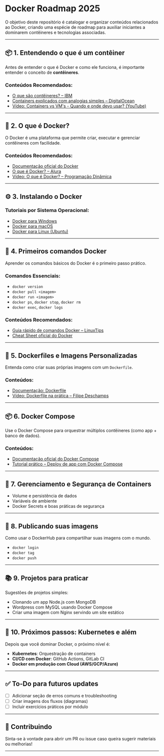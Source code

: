 <h1 align="left">Docker Roadmap 2025</h1>

<p align="left">
O objetivo deste repositório é catalogar e organizar conteúdos relacionados ao Docker, criando uma espécie de roadmap para auxiliar iniciantes a dominarem contêineres e tecnologias associadas.
</p>

---

## 📦 1. Entendendo o que é um contêiner

Antes de entender o que é Docker e como ele funciona, é importante entender o conceito de **contêineres**.

### Conteúdos Recomendados:
- [O que são contêineres? – IBM](https://www.ibm.com/br-pt/think/topics/containers)
- [Containers explicados com analogias simples – DigitalOcean](https://www.digitalocean.com/community/conceptual-articles/introduction-to-containers)
- [Vídeo: Containers vs VM's - Quando e onde devo usar? (YouTube)](https://www.youtube.com/watch?v=ZA11eOaouUY)

---

## 🐳 2. O que é Docker?

O Docker é uma plataforma que permite criar, executar e gerenciar contêineres com facilidade.

### Conteúdos Recomendados:
- [Documentação oficial do Docker](https://docs.docker.com/get-started/)
- [O que é Docker? – Alura](https://www.alura.com.br/artigos/o-que-e-docker)
- [Vídeo: O que é Docker? – Programação Dinâmica](https://www.youtube.com/watch?v=GqWLzRjXQd4)

---

## ⚙️ 3. Instalando o Docker

### Tutoriais por Sistema Operacional:
- [Docker para Windows](https://docs.docker.com/desktop/install/windows-install/)
- [Docker para macOS](https://docs.docker.com/desktop/install/mac-install/)
- [Docker para Linux (Ubuntu)](https://docs.docker.com/engine/install/ubuntu/)

---

## 🧪 4. Primeiros comandos Docker

Aprender os comandos básicos do Docker é o primeiro passo prático.

### Comandos Essenciais:
- `docker version`
- `docker pull <imagem>`
- `docker run <imagem>`
- `docker ps`, `docker stop`, `docker rm`
- `docker exec`, `docker logs`

### Conteúdos Recomendados:
- [Guia rápido de comandos Docker – LinuxTips](https://www.linuxtips.io/docker-comandos/)
- [Cheat Sheet oficial do Docker](https://dockerlabs.collabnix.com/docker/cheatsheet/)

---

## 📁 5. Dockerfiles e Imagens Personalizadas

Entenda como criar suas próprias imagens com um `Dockerfile`.

### Conteúdos:
- [Documentação: Dockerfile](https://docs.docker.com/engine/reference/builder/)
- [Vídeo: Dockerfile na prática – Filipe Deschamps](https://www.youtube.com/watch?v=9zUHg7xjIqQ)

---

## 📦 6. Docker Compose

Use o Docker Compose para orquestrar múltiplos contêineres (como app + banco de dados).

### Conteúdos:
- [Documentação oficial do Docker Compose](https://docs.docker.com/compose/)
- [Tutorial prático – Deploy de app com Docker Compose](https://www.digitalocean.com/community/tutorials/how-to-install-and-use-docker-compose-on-ubuntu-20-04)

---

## 🔐 7. Gerenciamento e Segurança de Containers

- Volume e persistência de dados
- Variáveis de ambiente
- Docker Secrets e boas práticas de segurança

---

## 🚀 8. Publicando suas imagens

Como usar o DockerHub para compartilhar suas imagens com o mundo.

- `docker login`
- `docker tag`
- `docker push`

---

## 📚 9. Projetos para praticar

Sugestões de projetos simples:
- Clonando um app Node.js com MongoDB
- Wordpress com MySQL usando Docker Compose
- Criar uma imagem com Nginx servindo um site estático

---

## 🎯 10. Próximos passos: Kubernetes e além

Depois que você dominar Docker, o próximo nível é:
- **Kubernetes**: Orquestração de containers
- **CI/CD com Docker**: GitHub Actions, GitLab CI
- **Docker em produção com Cloud (AWS/GCP/Azure)**

---

## ✅ To-Do para futuros updates

- [ ] Adicionar seção de erros comuns e troubleshooting
- [ ] Criar imagens dos fluxos (diagramas)
- [ ] Incluir exercícios práticos por módulo

---

## 🤝 Contribuindo

Sinta-se à vontade para abrir um PR ou issue caso queira sugerir materiais ou melhorias!

---

